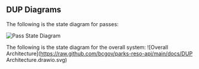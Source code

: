 ## DUP Diagrams

The following is the state diagram for passes:

![Pass State Diagram](https://raw.github.com/bcgov/parks-reso-api/main/docs/StateDiagramForPasses.svg)

The following is the state diagram for the overall system:
![Overall Architecture](https://raw.github.com/bcgov/parks-reso-api/main/docs/DUP Architecture.drawio.svg)

